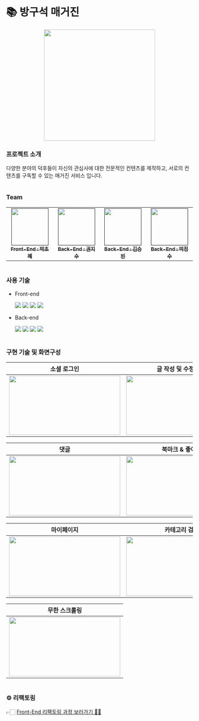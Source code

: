 # 📚 방구석 매거진

<div align = "center">
  <img src = "https://github.com/ChohyePark/magazine/assets/122193843/10631514-4dba-4dea-b168-14c18cc29fbd" width = "300" height = "300">
</div>

### 프로젝트 소개

다양한 분야의 덕후들이 자신의 관심사에 대한 전문적인 컨텐츠를 제작하고, 서로의 컨텐츠를 구독할 수 있는 매거진 서비스 입니다. 

#

### Team

<table>
  <tbody>
    <tr>
      <td align="center"><a href=""><img src="https://github.com/ChohyePark/magazine/assets/122193843/285e403e-42b1-4c90-82de-217b9d6f0f82"width="100px;" alt=""/><br /><sub><b>Front-End : 박초혜 </b></sub></a><br /></td>
      <td align="center"><a href=""><img src="https://github.com/ChohyePark/magazine/assets/122193843/cdd41f17-17f8-4fab-a0e1-025a0b7aeb8f" width="100px;" alt=""/><br /><sub><b>Back-End : 권지수 </b></sub></a><br /></td>
      <td align="center"><a href=""><img src="https://github.com/ChohyePark/magazine/assets/122193843/6401a44b-1404-4f29-8100-2a26b8aa999c" width="100px;" alt=""/><br /><sub><b>Back-End : 김승빈 </b></sub></a><br /></td>
      <td align="center"><a href=""><img src="https://github.com/ChohyePark/magazine/assets/122193843/2e18cfd7-46f9-4fa9-b9eb-5d1bdef446f0" width="100px;" alt=""/><br /><sub><b>Back-End : 박정수 </b></sub></a><br /></td>
     <tr/>
  </tbody>
</table>

#

### 사용 기술 
* Front-end </br>

    <img src="https://img.shields.io/badge/react-blue?style=flat&logo=react&logoColor=white"> <img src="https://img.shields.io/badge/styledcomponents-pink?style=flat&logo=styledcomponents&logoColor=white">
    <img src="https://img.shields.io/badge/Redux-black?style=flat&logo=redux&logoColor=white"> <img src="https://img.shields.io/badge/JavaScript-green?style=flat&logo=javascript&logoColor=white"> 

* Back-end </br>

     <img src="https://img.shields.io/badge/SpringBoot-green?style=flat&logo=springboot&logoColor=white"> <img src="https://img.shields.io/badge/Java-darkgreen?style=flat&logo=java&logoColor=white">
  <img src="https://img.shields.io/badge/Jpa-skyblue?style=flat&logo=jpa&logoColor=white"> <img src="https://img.shields.io/badge/MySQL-navy?style=flat&logo=jpa&logoColor=white"> 
#

### 구현 기술 및 화면구성

|소셜 로그인|글 작성 및 수정 삭제|
|------|---|
|<img src = "https://github.com/ChohyePark/magazine/assets/122193843/3669456d-c910-4c23-8fde-bc8aec13e5ee" width = "300" height = "160">|<img src = "https://github.com/ChohyePark/magazine/assets/122193843/4a875165-d8e9-4063-8a00-b66869a6cf68" width = "300" height = "160">|

|댓글|북마크 & 좋아요|
|------|---|
|<img src = "https://github.com/ChohyePark/magazine/assets/122193843/2173176d-71d4-4c3a-8761-596455bf2aa4" width = "300" height = "160">|<img src = "https://github.com/ChohyePark/magazine/assets/122193843/f04461e2-742b-4618-90d2-137ac8c2df97" width = "300" height = "160">|

|마이페이지|카테고리 검색|
|------|---|
|<img src = "https://github.com/ChohyePark/magazine/assets/122193843/0e565ac6-1b28-47c1-b6b9-0c94e00e202a" width = "300" height = "160">|<img src = "https://github.com/ChohyePark/magazine/assets/122193843/0c167e78-1a87-4ef9-aac7-9c06482bc050" width = "300" height = "160">|


|무한 스크롤링|
|------|
|<img src = "https://github.com/ChohyePark/magazine/assets/122193843/0423b363-8a26-492c-8ded-031b22ff6bc1" width = "300" height = "160">|

#

### ⚙️ 리팩토링 
👉🏻 [  Front-End 리팩토링 과정 보러가기 👩‍💻 ](https://github.com/ChohyePark/magazine/wiki) 




